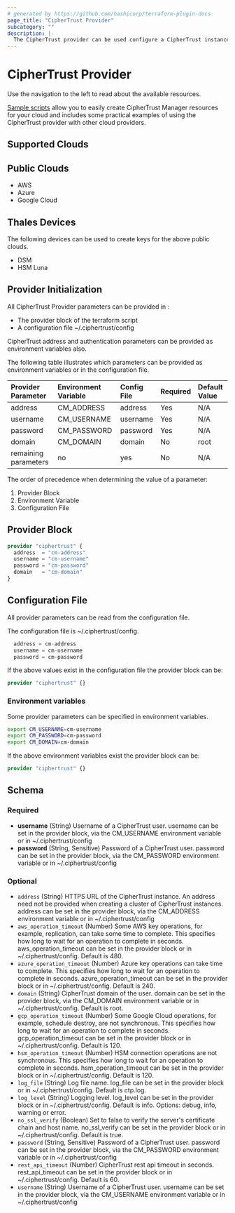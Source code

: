```yaml
---
# generated by https://github.com/hashicorp/terraform-plugin-docs
page_title: "CipherTrust Provider"
subcategory: ""
description: |-
  The CipherTrust provider can be used configure a CipherTrust instance or cluster and subsequently manage cloud resources.
---
```


# CipherTrust Provider

Use the navigation to the left to read about the available resources.

[Sample scripts](https://github.com/ThalesGroup/terraform-provider-ciphertrust/tree/main/sample-scripts) allow you to easily create CipherTrust Manager resources for your cloud and includes some practical examples of using the CipherTrust provider with other cloud providers. 

## Supported Clouds

## Public Clouds
- AWS
- Azure
- Google Cloud

## Thales Devices
The following devices can be used to create keys for the above public clouds.
- DSM
- HSM Luna

## Provider Initialization

All CipherTrust Provider parameters can be provided in :
 - The provider block of the terraform script
 - A configuration file ~/.ciphertrust/config

CipherTrust address and authentication parameters can be provided as environment variables also.

The following table illustrates which parameters can be provided as environment variables or in the configuration file.

| Provider Parameter   | Environment Variable | Config File | Required  | Default Value |
|:---------------------|:---------------------|:------------|:----------|:--------------|
| address              | CM_ADDRESS           | address     | Yes       | N/A           |
| username             | CM_USERNAME          | username    | Yes       | N/A           |
| password             | CM_PASSWORD          | password    | Yes       | N/A           |
| domain               | CM_DOMAIN            | domain      | No        | root          |
| remaining parameters | no                   | yes         | No        | N/A           |

The order of precedence when determining the value of a parameter: 
1. Provider Block
2. Environment Variable
3. Configuration File

## Provider Block 

```terraform
provider "ciphertrust" {
  address  = "cm-address"
  username = "cm-username"
  password = "cm-password"
  domain   = "cm-domain"
}
```
## Configuration File

All provider parameters can be read from the configuration file.

The configuration file is ~/.ciphertrust/config. 

```terraform
  address = cm-address
  username = cm-username
  password = cm-password
```
If the above values exist in the configuration file the provider block can be:

```terraform
provider "ciphertrust" {}
 ```

### Environment variables

Some provider parameters can be specified in environment variables.

```bash
export CM_USERNAME=cm-username
export CM_PASSWORD=cm-password
export CM_DOMAIN=cm-domain
```

If the above environment variables exist the provider block can be:

```terraform
provider "ciphertrust" {}
 ```

<!-- schema generated by tfplugindocs -->
## Schema

### Required

- **username** (String) Username of a CipherTrust user. username can be set in the provider block, via the CM_USERNAME environment variable or in ~/.ciphertrust/config
- **password** (String, Sensitive) Password of a CipherTrust user. password can be set in the provider block, via the CM_PASSWORD environment variable or in ~/.ciphertrust/config

### Optional

- `address` (String) HTTPS URL of the CipherTrust instance. An address need not be provided when creating a cluster of CipherTrust instances. address can be set in the provider block, via the CM_ADDRESS environment variable or in ~/.ciphertrust/config
- `aws_operation_timeout` (Number) Some AWS key operations, for example, replication, can take some time to complete. This specifies how long to wait for an operation to complete in seconds. aws_operation_timeout can be set in the provider block or in ~/.ciphertrust/config. Default is 480.
- `azure_operation_timeout` (Number) Azure key operations can take time to complete. This specifies how long to wait for an operation to complete in seconds. azure_operation_timeout can be set in the provider block or in ~/.ciphertrust/config. Default is 240.
- `domain` (String) CipherTrust domain of the user. domain can be set in the provider block, via the CM_DOMAIN environment variable or in ~/.ciphertrust/config. Default is root.
- `gcp_operation_timeout` (Number) Some Google Cloud operations, for example, schedule destroy, are not synchronous. This specifies how long to wait for an operation to complete in seconds. gcp_operation_timeout can be set in the provider block or in ~/.ciphertrust/config. Default is 120.
- `hsm_operation_timeout` (Number) HSM connection operations are not synchronous. This specifies how long to wait for an operation to complete in seconds. hsm_operation_timeout can be set in the provider block or in ~/.ciphertrust/config. Default is 120.
- `log_file` (String) Log file name. log_file can be set in the provider block or in ~/.ciphertrust/config. Default is ctp.log.
- `log_level` (String) Logging level. log_level can be set in the provider block or in ~/.ciphertrust/config. Default is info. Options: debug, info, warning or error.
- `no_ssl_verify` (Boolean) Set to false to verify the server's certificate chain and host name. no_ssl_verify can be set in the provider block or in ~/.ciphertrust/config. Default is true.
- `password` (String, Sensitive) Password of a CipherTrust user. password can be set in the provider block, via the CM_PASSWORD environment variable or in ~/.ciphertrust/config
- `rest_api_timeout` (Number) CipherTrust rest api timeout in seconds. rest_api_timeout can be set in the provider block or in ~/.ciphertrust/config. Default is 60.
- `username` (String) Username of a CipherTrust user. username can be set in the provider block, via the CM_USERNAME environment variable or in ~/.ciphertrust/config
